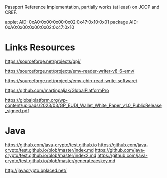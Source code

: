 Passport Reference Implementation,
partially works (at least) on JCOP and CREF.

applet AID:  0xA0:0x00:0x00:0x02:0x47:0x10:0x01
package AID: 0xA0:0x00:0x00:0x02:0x47:0x10


# Links Resources

https://sourceforge.net/projects/gpj/

https://sourceforge.net/projects/emv-reader-writer-v8-6-emv/

https://sourceforge.net/projects/emv-chip-read-write-software/

https://github.com/martinpaljak/GlobalPlatformPro

https://globalplatform.org/wp-content/uploads/2023/03/GP_EUDI_Wallet_White_Paper_v1.0_PublicRelease_signed.pdf

# Java
https://github.com/java-crypto/test.github.io
https://github.com/java-crypto/test.github.io/blob/master/index.md
https://github.com/java-crypto/test.github.io/blob/master/index2.md
https://github.com/java-crypto/test.github.io/blob/master/generateaeskey.md



http://javacrypto.bplaced.net/